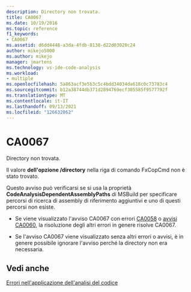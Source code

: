```yaml
---
description: Directory non trovata.
title: CA0067
ms.date: 10/19/2016
ms.topic: reference
f1_keywords:
- CA0067
ms.assetid: d6dd4448-a3da-4fdb-8138-d22d03020c24
author: mikejo5000
ms.author: mikejo
manager: jmartens
ms.technology: vs-ide-code-analysis
ms.workload:
- multiple
ms.openlocfilehash: 5a863acf3e5b3c5c4bdd34034da618c0c73783c4
ms.sourcegitcommit: b12a38744db371d2894769ecf305585f9577792f
ms.translationtype: MT
ms.contentlocale: it-IT
ms.lasthandoff: 09/13/2021
ms.locfileid: "126632862"
---
```

# <a name="ca0067"></a>CA0067
Directory non trovata.

Il valore **dell'opzione /directory** nella riga di comando FxCopCmd non è stato trovato.

Questo avviso può verificarsi se si usa la proprietà **CodeAnalysisDependentAssemblyPaths** di MSBuild per specificare percorsi di ricerca di assembly di riferimento aggiuntivi e uno di questi percorsi non esiste.

- Se viene visualizzato l'avviso CA0067 con errori [CA0058](ca0058.md) o [avvisi CA0060,](ca0060.md) la risoluzione degli altri errori in genere risolve CA0067.

- Se l'avviso CA0067 viene visualizzato senza altri errori o avvisi, è in genere possibile ignorare l'avviso perché la directory non era necessaria.

## <a name="see-also"></a>Vedi anche
[Errori nell'applicazione dell'analisi del codice](../code-quality/code-analysis-application-errors.md)
